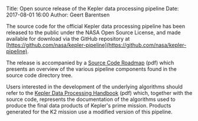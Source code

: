Title: Open source release of the Kepler data processing pipeline
Date: 2017-08-01 16:00
Author: Geert Barentsen

The source code for the official Kepler data processing pipeline
has been released to the public under the NASA Open Source License,
and made available for download via the GitHub repository at [https://github.com/nasa/kepler-pipeline](https://github.com/nasa/kepler-pipeline).

The release is accompanied by a [Source Code Roadmap](https://github.com/nasa/kepler-pipeline/raw/master/kscrm.pdf) (pdf)
which presents an overview of the various pipeline components
found in the source code directory tree.

Users interested in the development of the underlying algorithms
should refer to the [Kepler Data Processing Handbook](https://archive.stsci.edu/kepler/manuals/KSCI-19081-002-KDPH.pdf) (pdf) which, together with the source code,
represents the documentation of the algorithms used
to produce the final data products of Kepler's prime mission.
Products generated for the K2 mission use a modified version of this pipeline.
